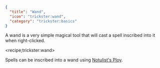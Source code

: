 ```json
{
  "title": "Wand",
  "icon": "trickster:wand",
  "category": "trickster:basics"
}
```

A wand is a very simple magical tool that will cast a spell inscribed into it when right-clicked.

<recipe;trickster:wand>

Spells can be inscribed into a wand using [Notulist's Ploy](^trickster:basic_tricks).
